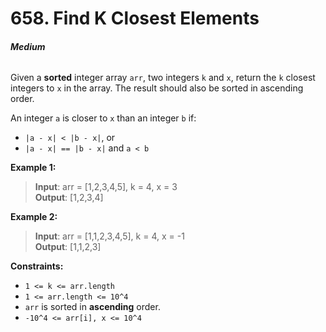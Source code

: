 # 658. Find K Closest Elements
###### **Medium**

Given a **sorted** integer array `arr`, two integers `k` and `x`, return the `k` closest integers to `x` in the array. The result should also be sorted in ascending order.

An integer `a` is closer to `x` than an integer `b` if:
- `|a - x| < |b - x|`, or
- `|a - x| == |b - x|` and `a < b`
 

**Example 1:**

> **Input**: arr = [1,2,3,4,5], k = 4, x = 3  
**Output**: [1,2,3,4]  

**Example 2:**

> **Input**: arr = [1,1,2,3,4,5], k = 4, x = -1  
**Output**: [1,1,2,3]  
 

**Constraints:**

- `1 <= k <= arr.length`
- `1 <= arr.length <= 10^4`
- `arr` is sorted in **ascending** order.
- `-10^4 <= arr[i], x <= 10^4`
